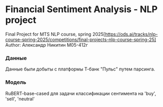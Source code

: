 # Financial Sentiment Analysis - NLP project
Final Project for MTS NLP course, spring 2025[https://ods.ai/tracks/nlp-course-spring-2025/competitions/final-projects-nlp-course-spring-25]
Author: Александр Никитин М05-412г

### Данные
Данные были добыты с платформы Т-банк "Пульс" путем парсинга.

### Модель
RuBERT-base-cased для задачи классификации сентимента на 'buy', 'sell', 'neutral'
